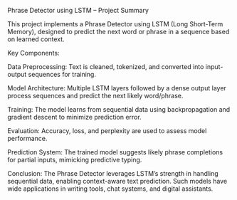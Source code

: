 Phrase Detector using LSTM – Project Summary

This project implements a Phrase Detector using LSTM (Long Short-Term Memory), designed to predict the next word or phrase in a sequence based on learned context. 


Key Components:

Data Preprocessing: Text is cleaned, tokenized, and converted into input-output sequences for training.

Model Architecture: Multiple LSTM layers followed by a dense output layer process sequences and predict the next likely word/phrase.

Training: The model learns from sequential data using backpropagation and gradient descent to minimize prediction error.

Evaluation: Accuracy, loss, and perplexity are used to assess model performance.

Prediction System: The trained model suggests likely phrase completions for partial inputs, mimicking predictive typing.


Conclusion:
The Phrase Detector leverages LSTM’s strength in handling sequential data, enabling context-aware text prediction. Such models have wide applications in writing tools, chat systems, and digital assistants.
